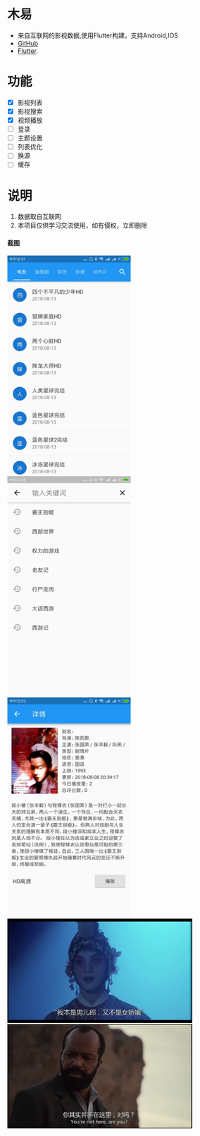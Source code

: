 # 木易
- 来自互联网的影视数据,使用Flutter构建，支持Android,IOS
- [GitHub](https://github.com/ruihuancao/flutter_movie)
- [Flutter](https://flutter.io/).


# 功能

- [x] 影视列表
- [x] 影视搜索
- [x] 视频播放
- [ ] 登录
- [ ] 主题设置
- [ ] 列表优化
- [ ] 换源
- [ ] 缓存

# 说明
1. 数据取自互联网
2. 本项目仅供学习交流使用，如有侵权，立即删除


#### 截图
<div>
    <img src='./screenshots/android01.jpg' width=280>
    <img src='./screenshots/android02.png' width=280>
    <img src='./screenshots/android03.jpg' width=280>
</div>
<div>
    <img src='./screenshots/android04.jpg' width=420>
    <img src='./screenshots/android06.jpg' width=420>
</div>